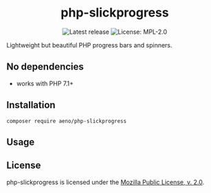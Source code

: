 <h1 align="center">php-slickprogress</h1>

<div align="center">
   <img alt="Latest release" src="https://img.shields.io/github/v/release/aeno/php-slickprogress">
   <img src="https://img.shields.io/badge/License-MPL--2.0-brightgreen" alt="License: MPL-2.0" />
</div>

Lightweight but beautiful PHP progress bars and spinners.

## No dependencies
* works with PHP 7.1+

## Installation

```shell
composer require aeno/php-slickprogress
```

## Usage

## License

php-slickprogress is licensed under the [Mozilla Public License, v. 2.0](https://mozilla.org/MPL/2.0/).
